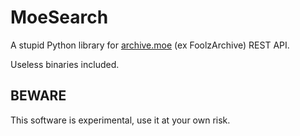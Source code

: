 MoeSearch
=========

A stupid Python library for [archive.moe](https://archive.moe) (ex FoolzArchive) REST API.

Useless binaries included.

BEWARE
------

This software is experimental, use it at your own risk.
